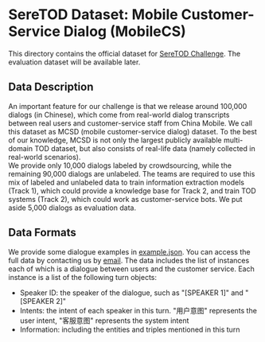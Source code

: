 # SereTOD Dataset: Mobile Customer-Service Dialog (MobileCS)

This directory contains the official dataset for [SereTOD Challenge](../README.md).
The evaluation dataset will be available later.

## Data Description
An important feature for our challenge is that we release around 100,000 dialogs (in Chinese), which come from real-world dialog transcripts between real users and
customer-service staff from China Mobile. We call this dataset as MCSD (mobile customer-service dialog) dataset. To the best of our knowledge, MCSD is not only the largest publicly available multi-domain TOD dataset, but also consists of real-life data (namely collected in real-world scenarios).  
We provide only 10,000 dialogs labeled by crowdsourcing, while the remaining 90,000 dialogs are unlabeled. The teams are required to use this mix of labeled and unlabeled data to train information extraction models (Track 1), which could provide a knowledge base for Track 2, and train TOD systems (Track 2), which could work as customer-service bots. We put aside 5,000 dialogs as evaluation data.

## Data Formats
We provide some dialogue examples in [example.json](example.json). You can access the full data by contacting us by [email](SereTod2022@gmail.com). The data includes the list of instances each of which is a dialogue between users and the customer service. Each instance is a list of the following turn objects:
* Speaker ID: the speaker of the dialogue, such as "[SPEAKER 1]" and "[SPEAKER 2]"
* Intents: the intent of each speaker in this turn. "用户意图" represents the user intent, "客服意图" represents the system intent
* Information: including the entities and triples mentioned in this turn


    
